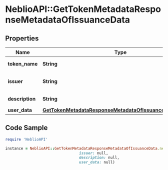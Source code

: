 # NeblioAPI::GetTokenMetadataResponseMetadataOfIssuanceData

## Properties
Name | Type | Description | Notes
------------ | ------------- | ------------- | -------------
**token_name** | **String** | Token symbol | [optional] 
**issuer** | **String** | Name of token issuer | [optional] 
**description** | **String** | Token description | [optional] 
**user_data** | [**GetTokenMetadataResponseMetadataOfIssuanceDataUserData**](GetTokenMetadataResponseMetadataOfIssuanceDataUserData.md) |  | [optional] 

## Code Sample

```ruby
require 'NeblioAPI'

instance = NeblioAPI::GetTokenMetadataResponseMetadataOfIssuanceData.new(token_name: null,
                                 issuer: null,
                                 description: null,
                                 user_data: null)
```


